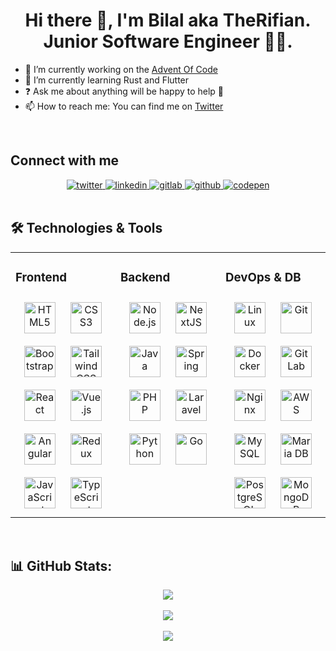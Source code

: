 # **<div align="center">Hi there 👋, I'm Bilal aka TheRifian. Junior Software Engineer 👨‍💻.</div>**  
  

- 🔭 I’m currently working on the [Advent Of Code](https://github.com/therifian/adventofcode)  
- 🌱 I’m currently learning Rust and Flutter  
- ❓ Ask me about anything will be happy to help 🤝
- 📫 How to reach me: You can find me on [Twitter](https://twitter.com/the_rifian)  
<br/>  

## Connect with me  

<div align="center">
  <a href="https://twitter.com/the_rifian" target="_blank">
    <img src="https://img.shields.io/badge/twitter-%2300acee.svg?&style=for-the-badge&logo=twitter&logoColor=white" alt="twitter">
  </a>
  <a href="https://linkedin.com/in/bilal-kata-a96008189" target="_blank">
    <img src="https://img.shields.io/badge/linkedin-%231E77B5.svg?&style=for-the-badge&logo=linkedin&logoColor=white" alt="linkedin"/>
  </a>  
  <a href="https://gitlab.com/therifian" target="_blank">
    <img src="https://img.shields.io/badge/gitlab-330F63.svg?&style=for-the-badge&logo=gitlab&logoColor=white" alt="gitlab"/>
  </a>
  <a href="https://github.com/therifian" target="_blank">
    <img src="https://img.shields.io/badge/github-%2324292e.svg?&style=for-the-badge&logo=github&logoColor=white" alt="github"/>
  </a>
  <a href="https://codepen.com/therifian" target="_blank">
    <img src="https://img.shields.io/badge/codepen-%23131417.svg?&style=for-the-badge&logo=codepen&logoColor=white" alt=codepen />
  </a>
</div>  
<br/>  

##   🛠️     Technologies & Tools
<table>
  <tr>
    <td valign="top" width="33%">

### Frontend
<div align="center">  
  <a href="https://en.wikipedia.org/wiki/HTML5" target="_blank"><img style="margin: 10px" src="https://cdnjs.cloudflare.com/ajax/libs/simple-icons/9.0.0/html5.svg" alt="HTML5" height="50" /></a>  
  <a href="https://www.w3schools.com/css/" target="_blank"><img style="margin: 10px" src="https://cdnjs.cloudflare.com/ajax/libs/simple-icons/9.0.0/css3.svg" alt="CSS3" height="50" /></a> 
  <a href="https://getbootstrap.com/" target="_blank"><img style="margin: 10px" src="https://cdnjs.cloudflare.com/ajax/libs/simple-icons/9.0.0/bootstrap.svg" alt="Bootstrap" height="50" /></a>  
  <a href="https://www.tailwindcss.com/" target="_blank"><img style="margin: 10px" src="https://cdnjs.cloudflare.com/ajax/libs/simple-icons/9.0.0/tailwindcss.svg" alt="Tailwind CSS" height="50" /></a>
  <a href="https://react.dev/" target="_blank"><img style="margin: 10px" src="https://cdnjs.cloudflare.com/ajax/libs/simple-icons/9.0.0/react.svg" alt="React" height="50" /></a>  
  <a href="https://vuejs.org/" target="_blank"><img style="margin: 10px" src="https://cdnjs.cloudflare.com/ajax/libs/simple-icons/9.0.0/vuedotjs.svg" alt="Vue.js" height="50" /></a>  
  <a href="https://angular.io/" target="_blank"><img style="margin: 10px" src="https://cdnjs.cloudflare.com/ajax/libs/simple-icons/9.0.0/angular.svg" alt="Angular" height="50" /></a>  
    <a href="https://redux.js.org/" target="_blank"><img style="margin: 10px" src="https://cdnjs.cloudflare.com/ajax/libs/simple-icons/9.0.0/redux.svg" alt="Redux" height="50" /></a>  
  <a href="https://www.javascript.com/" target="_blank"><img style="margin: 10px" src="https://cdnjs.cloudflare.com/ajax/libs/simple-icons/9.0.0/javascript.svg" alt="JavaScript" height="50" /></a>  
  <a href="https://www.typescriptlang.org/" target="_blank"><img style="margin: 10px" src="https://cdnjs.cloudflare.com/ajax/libs/simple-icons/9.0.0/typescript.svg" alt="TypeScript" height="50" /></a>  
</div>

</td>

<td valign="top" width="33%">

### Backend
<div align="center">  
  <a href="https://nodejs.org/" target="_blank"><img style="margin: 10px" src="https://cdnjs.cloudflare.com/ajax/libs/simple-icons/9.0.0/nodedotjs.svg" alt="Node.js" height="50" /></a>  
  <a href="https://nextjs.org/" target="_blank"><img style="margin: 10px" src="https://cdnjs.cloudflare.com/ajax/libs/simple-icons/9.0.0/nextdotjs.svg" alt="NextJS" height="50" /></a>  
  <a href="https://www.java.com/" target="_blank"><img style="margin: 10px" src="https://cdn.jsdelivr.net/npm/simple-icons@5.0.0/icons/java.svg" alt="Java" height="50" /></a>  
  <a href="https://spring.io/projects/spring-boot" target="_blank"><img style="margin: 10px" src="https://cdnjs.cloudflare.com/ajax/libs/simple-icons/9.0.0/springboot.svg" alt="Spring" height="50" /></a> 
  <a href="https://www.php.net/" target="_blank"><img style="margin: 10px" src="https://cdnjs.cloudflare.com/ajax/libs/simple-icons/9.0.0/php.svg" alt="PHP" height="50" /></a>  
  <a href="https://laravel.com/" target="_blank"><img style="margin: 10px" src="https://cdnjs.cloudflare.com/ajax/libs/simple-icons/9.0.0/laravel.svg" alt="Laravel" height="50" /></a>  
  <a href="https://www.python.org/" target="_blank"><img style="margin: 10px" src="https://cdnjs.cloudflare.com/ajax/libs/simple-icons/9.0.0/python.svg" alt="Python" height="50" /></a>    
  <a href="https://go.dev/" target="_blank"><img style="margin: 10px" src="https://cdnjs.cloudflare.com/ajax/libs/simple-icons/9.0.0/go.svg" alt="Go" height="50" /></a>    
</div>

</td>
<td valign="top" width="33%">

### DevOps & DB
<div align="center">  
  <a href="https://www.linux.org/" target="_blank"><img style="margin: 10px" src="https://cdnjs.cloudflare.com/ajax/libs/simple-icons/9.0.0/linux.svg" alt="Linux" height="50" /></a>  
  <a href="https://git-scm.com/" target="_blank"><img style="margin: 10px" src="https://cdnjs.cloudflare.com/ajax/libs/simple-icons/9.0.0/git.svg" alt="Git" height="50" /></a>
  <a href="https://www.docker.com/" target="_blank"><img style="margin: 10px" src="https://cdnjs.cloudflare.com/ajax/libs/simple-icons/9.0.0/docker.svg" alt="Docker" height="50" /></a>  
    <a href="https://about.gitlab.com/" target="_blank"><img style="margin: 10px" src="https://cdnjs.cloudflare.com/ajax/libs/simple-icons/9.0.0/gitlab.svg" alt="GitLab" height="50" /></a> 
  <a href="https://www.nginx.com/" target="_blank"><img style="margin: 10px" src="https://cdnjs.cloudflare.com/ajax/libs/simple-icons/9.0.0/nginx.svg" alt="Nginx" height="50" /></a>  
  <a href="https://aws.amazon.com/" target="_blank"><img style="margin: 10px" src="https://cdnjs.cloudflare.com/ajax/libs/simple-icons/9.0.0/amazonaws.svg" alt="AWS" height="50" /></a>   
   <a href="https://www.mysql.com/" target="_blank"><img style="margin: 10px" src="https://cdnjs.cloudflare.com/ajax/libs/simple-icons/9.0.0/mysql.svg" alt="MySQL" height="50" /></a>  
  <a href="https://mariadb.org/" target="_blank"><img style="margin: 10px" src="https://cdnjs.cloudflare.com/ajax/libs/simple-icons/9.0.0/mariadb.svg" alt="Maria DB" height="50" /></a>  
  <a href="https://www.postgresql.org/" target="_blank"><img style="margin: 10px" src="https://cdnjs.cloudflare.com/ajax/libs/simple-icons/9.0.0/postgresql.svg" alt="PostgreSQL" height="50" /></a>  
  <a href="https://www.mongodb.com/" target="_blank"><img style="margin: 10px" src="https://cdnjs.cloudflare.com/ajax/libs/simple-icons/9.0.0/mongodb.svg" alt="MongoDB" height="50" /></a>
</div>

</td>
</tr>
</table>  

<br/>  

## 📊 GitHub Stats:
<div align="center">
<img src="https://github-readme-stats.vercel.app/api?username=therifian&theme=vue&hide_border=false&include_all_commits=false&count_private=true" align="center" />
</div>  

<br>

<div align="center">
  <img src="https://github-readme-streak-stats.herokuapp.com/?user=therifian&theme=vue&hide_border=false" align="center">
</div>

<br>

<div align="center">
  <img src="https://github-readme-stats.vercel.app/api/top-langs/?username=therifian&theme=vue&hide_border=false&include_all_commits=true&count_private=true&layout=compact" align="center">
</div>